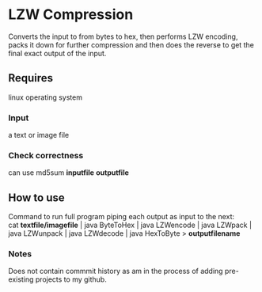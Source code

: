 # LZW Compression
Converts the input to from bytes to hex, then performs LZW encoding, packs it down for further compression and then does the reverse to get the final exact output of the input.

## Requires
linux operating system

### Input
a text or image file

### Check correctness
can use md5sum **inputfile** **outputfile**

## How to use
Command to run full program piping each output as input to the next: <br />
    cat **textfile/imagefile** | java ByteToHex | java LZWencode | java LZWpack | java LZWunpack | java LZWdecode | java HexToByte > **outputfilename**


### Notes
Does not contain commmit history as am in the process of adding pre-existing projects to my github.